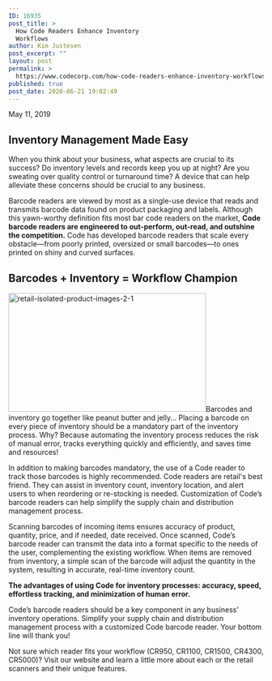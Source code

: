```yaml
---
ID: 16935
post_title: >
  How Code Readers Enhance Inventory
  Workflows
author: Kim Justesen
post_excerpt: ""
layout: post
permalink: >
  https://www.codecorp.com/how-code-readers-enhance-inventory-workflows/
published: true
post_date: 2020-06-21 19:02:49
---
```

May 11, 2019
<h2>Inventory Management Made Easy</h2>
When you think about your business, what aspects are crucial to its success? Do inventory levels and records keep you up at night? Are you sweating over quality control or turnaround time? A device that can help alleviate these concerns should be crucial to any business.

Barcode readers are viewed by most as a single-use device that reads and transmits barcode data found on product packaging and labels. Although this yawn-worthy definition fits most bar code readers on the market, <strong>Code barcode readers are engineered to out-perform, out-read, and outshine the competition.</strong> Code has developed barcode readers that scale every obstacle—from poorly printed, oversized or small barcodes—to ones printed on shiny and curved surfaces.
<h2>Barcodes + Inventory = Workflow Champion</h2>
<img class="alignright" src="https://codecorp.com/wp-content/uploads/2020/06/retail-isolated-product-images-2-1.png" alt="retail-isolated-product-images-2-1" width="390" height="234" />Barcodes and inventory go together like peanut butter and jelly... Placing a barcode on every piece of inventory should be a mandatory part of the inventory process. Why? Because automating the inventory process reduces the risk of manual error, tracks everything quickly and efficiently, and saves time and resources!

In addition to making barcodes mandatory, the use of a Code reader to track those barcodes is highly recommended. Code readers are retail's best friend. They can assist in inventory count, inventory location, and alert users to when reordering or re-stocking is needed. Customization of Code’s barcode readers can help simplify the supply chain and distribution management process.

Scanning barcodes of incoming items ensures accuracy of product, quantity, price, and if needed, date received. Once scanned, Code’s barcode reader can transmit the data into a format specific to the needs of the user, complementing the existing workflow. When items are removed from inventory, a simple scan of the barcode will adjust the quantity in the system, resulting in accurate, real-time inventory count.

<strong>The advantages of using Code for inventory processes: accuracy, speed, effortless tracking, and minimization of human error.</strong>

Code’s barcode readers should be a key component in any business’ inventory operations. Simplify your supply chain and distribution management process with a customized Code barcode reader. Your bottom line will thank you!

Not sure which reader fits your workflow (CR950, CR1100, CR1500, CR4300, CR5000)? Visit our website and learn a little more about each or the retail scanners and their unique features.